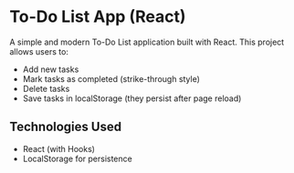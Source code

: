 # To-Do List App (React)

A simple and modern To-Do List application built with React.
This project allows users to:
- Add new tasks
- Mark tasks as completed (strike-through style)
- Delete tasks
- Save tasks in localStorage (they persist after page reload)

## Technologies Used
- React (with Hooks)
- LocalStorage for persistence
